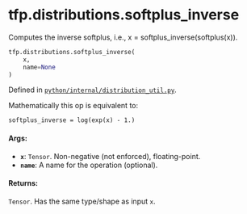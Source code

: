 <div itemscope itemtype="http://developers.google.com/ReferenceObject">
<meta itemprop="name" content="tfp.distributions.softplus_inverse" />
<meta itemprop="path" content="Stable" />
</div>

# tfp.distributions.softplus_inverse

Computes the inverse softplus, i.e., x = softplus_inverse(softplus(x)).

``` python
tfp.distributions.softplus_inverse(
    x,
    name=None
)
```



Defined in [`python/internal/distribution_util.py`](https://github.com/tensorflow/probability/tree/master/tensorflow_probability/python/internal/distribution_util.py).

<!-- Placeholder for "Used in" -->

Mathematically this op is equivalent to:

```none
softplus_inverse = log(exp(x) - 1.)
```

#### Args:

* <b>`x`</b>: `Tensor`. Non-negative (not enforced), floating-point.
* <b>`name`</b>: A name for the operation (optional).


#### Returns:

`Tensor`. Has the same type/shape as input `x`.